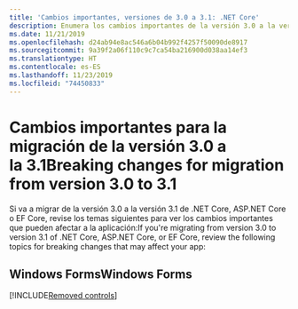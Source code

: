 ```yaml
---
title: 'Cambios importantes, versiones de 3.0 a 3.1: .NET Core'
description: Enumera los cambios importantes de la versión 3.0 a la versión 3.1 de .NET Core, ASP.NET Core y EF Core.
ms.date: 11/21/2019
ms.openlocfilehash: d24ab94e8ac546a6b04b992f4257f50090de8917
ms.sourcegitcommit: 9a39f2a06f110c9c7ca54ba216900d038aa14ef3
ms.translationtype: HT
ms.contentlocale: es-ES
ms.lasthandoff: 11/23/2019
ms.locfileid: "74450833"
---
```

# <a name="breaking-changes-for-migration-from-version-30-to-31"></a><span data-ttu-id="803f4-103">Cambios importantes para la migración de la versión 3.0 a la 3.1</span><span class="sxs-lookup"><span data-stu-id="803f4-103">Breaking changes for migration from version 3.0 to 3.1</span></span>

<span data-ttu-id="803f4-104">Si va a migrar de la versión 3.0 a la versión 3.1 de .NET Core, ASP.NET Core o EF Core, revise los temas siguientes para ver los cambios importantes que pueden afectar a la aplicación:</span><span class="sxs-lookup"><span data-stu-id="803f4-104">If you're migrating from version 3.0 to version 3.1 of .NET Core, ASP.NET Core, or EF Core, review the following topics for breaking changes that may affect your app:</span></span>

## <a name="windows-forms"></a><span data-ttu-id="803f4-105">Windows Forms</span><span class="sxs-lookup"><span data-stu-id="803f4-105">Windows Forms</span></span>

[!INCLUDE[Removed controls](~/includes/core-changes/windowsforms/remove-controls-3.1.md)]
